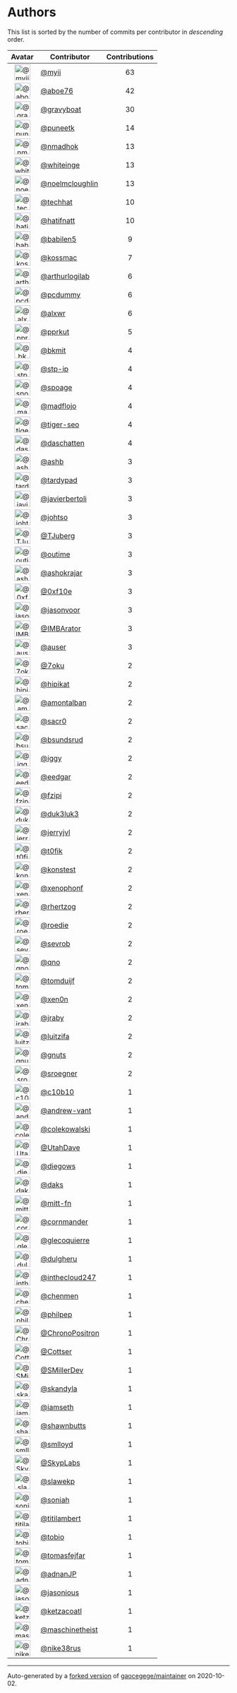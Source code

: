 # Authors

This list is sorted by the number of commits per contributor in _descending_ order.

Avatar|Contributor|Contributions
:-:|---|:-:
<img class='float-left rounded-1' src='https://avatars2.githubusercontent.com/u/10231489?v=4' width='36' height='36' alt='@myii'>|[@myii](https://github.com/myii)|63
<img class='float-left rounded-1' src='https://avatars0.githubusercontent.com/u/1800660?v=4' width='36' height='36' alt='@aboe76'>|[@aboe76](https://github.com/aboe76)|42
<img class='float-left rounded-1' src='https://avatars2.githubusercontent.com/u/1396878?v=4' width='36' height='36' alt='@gravyboat'>|[@gravyboat](https://github.com/gravyboat)|30
<img class='float-left rounded-1' src='https://avatars1.githubusercontent.com/u/528061?v=4' width='36' height='36' alt='@puneetk'>|[@puneetk](https://github.com/puneetk)|14
<img class='float-left rounded-1' src='https://avatars0.githubusercontent.com/u/3374962?v=4' width='36' height='36' alt='@nmadhok'>|[@nmadhok](https://github.com/nmadhok)|13
<img class='float-left rounded-1' src='https://avatars2.githubusercontent.com/u/91293?v=4' width='36' height='36' alt='@whiteinge'>|[@whiteinge](https://github.com/whiteinge)|13
<img class='float-left rounded-1' src='https://avatars1.githubusercontent.com/u/13322818?v=4' width='36' height='36' alt='@noelmcloughlin'>|[@noelmcloughlin](https://github.com/noelmcloughlin)|13
<img class='float-left rounded-1' src='https://avatars1.githubusercontent.com/u/287147?v=4' width='36' height='36' alt='@techhat'>|[@techhat](https://github.com/techhat)|10
<img class='float-left rounded-1' src='https://avatars2.githubusercontent.com/u/807283?v=4' width='36' height='36' alt='@hatifnatt'>|[@hatifnatt](https://github.com/hatifnatt)|10
<img class='float-left rounded-1' src='https://avatars1.githubusercontent.com/u/117961?v=4' width='36' height='36' alt='@babilen5'>|[@babilen5](https://github.com/babilen5)|9
<img class='float-left rounded-1' src='https://avatars2.githubusercontent.com/u/219284?v=4' width='36' height='36' alt='@kossmac'>|[@kossmac](https://github.com/kossmac)|7
<img class='float-left rounded-1' src='https://avatars0.githubusercontent.com/u/445200?v=4' width='36' height='36' alt='@arthurlogilab'>|[@arthurlogilab](https://github.com/arthurlogilab)|6
<img class='float-left rounded-1' src='https://avatars2.githubusercontent.com/u/358074?v=4' width='36' height='36' alt='@pcdummy'>|[@pcdummy](https://github.com/pcdummy)|6
<img class='float-left rounded-1' src='https://avatars0.githubusercontent.com/u/1920805?v=4' width='36' height='36' alt='@alxwr'>|[@alxwr](https://github.com/alxwr)|6
<img class='float-left rounded-1' src='https://avatars2.githubusercontent.com/u/56635?v=4' width='36' height='36' alt='@pprkut'>|[@pprkut](https://github.com/pprkut)|5
<img class='float-left rounded-1' src='https://avatars3.githubusercontent.com/u/1566437?v=4' width='36' height='36' alt='@bkmit'>|[@bkmit](https://github.com/bkmit)|4
<img class='float-left rounded-1' src='https://avatars2.githubusercontent.com/u/3768412?v=4' width='36' height='36' alt='@stp-ip'>|[@stp-ip](https://github.com/stp-ip)|4
<img class='float-left rounded-1' src='https://avatars1.githubusercontent.com/u/1179135?v=4' width='36' height='36' alt='@spoage'>|[@spoage](https://github.com/spoage)|4
<img class='float-left rounded-1' src='https://avatars3.githubusercontent.com/u/1731256?v=4' width='36' height='36' alt='@madflojo'>|[@madflojo](https://github.com/madflojo)|4
<img class='float-left rounded-1' src='https://avatars3.githubusercontent.com/u/398720?v=4' width='36' height='36' alt='@tiger-seo'>|[@tiger-seo](https://github.com/tiger-seo)|4
<img class='float-left rounded-1' src='https://avatars0.githubusercontent.com/u/2094680?v=4' width='36' height='36' alt='@daschatten'>|[@daschatten](https://github.com/daschatten)|4
<img class='float-left rounded-1' src='https://avatars2.githubusercontent.com/u/34150?v=4' width='36' height='36' alt='@ashb'>|[@ashb](https://github.com/ashb)|3
<img class='float-left rounded-1' src='https://avatars3.githubusercontent.com/u/6368493?v=4' width='36' height='36' alt='@tardypad'>|[@tardypad](https://github.com/tardypad)|3
<img class='float-left rounded-1' src='https://avatars2.githubusercontent.com/u/242396?v=4' width='36' height='36' alt='@javierbertoli'>|[@javierbertoli](https://github.com/javierbertoli)|3
<img class='float-left rounded-1' src='https://avatars1.githubusercontent.com/u/830800?v=4' width='36' height='36' alt='@johtso'>|[@johtso](https://github.com/johtso)|3
<img class='float-left rounded-1' src='https://avatars3.githubusercontent.com/u/566830?v=4' width='36' height='36' alt='@TJuberg'>|[@TJuberg](https://github.com/TJuberg)|3
<img class='float-left rounded-1' src='https://avatars2.githubusercontent.com/u/62993?v=4' width='36' height='36' alt='@outime'>|[@outime](https://github.com/outime)|3
<img class='float-left rounded-1' src='https://avatars2.githubusercontent.com/u/1329679?v=4' width='36' height='36' alt='@ashokrajar'>|[@ashokrajar](https://github.com/ashokrajar)|3
<img class='float-left rounded-1' src='https://avatars3.githubusercontent.com/u/6215293?v=4' width='36' height='36' alt='@0xf10e'>|[@0xf10e](https://github.com/0xf10e)|3
<img class='float-left rounded-1' src='https://avatars2.githubusercontent.com/u/10224744?v=4' width='36' height='36' alt='@jasonvoor'>|[@jasonvoor](https://github.com/jasonvoor)|3
<img class='float-left rounded-1' src='https://avatars2.githubusercontent.com/u/25098428?v=4' width='36' height='36' alt='@IMBArator'>|[@IMBArator](https://github.com/IMBArator)|3
<img class='float-left rounded-1' src='https://avatars1.githubusercontent.com/u/529?v=4' width='36' height='36' alt='@auser'>|[@auser](https://github.com/auser)|3
<img class='float-left rounded-1' src='https://avatars3.githubusercontent.com/u/8048380?v=4' width='36' height='36' alt='@7oku'>|[@7oku](https://github.com/7oku)|2
<img class='float-left rounded-1' src='https://avatars0.githubusercontent.com/u/98422?v=4' width='36' height='36' alt='@hipikat'>|[@hipikat](https://github.com/hipikat)|2
<img class='float-left rounded-1' src='https://avatars2.githubusercontent.com/u/941928?v=4' width='36' height='36' alt='@amontalban'>|[@amontalban](https://github.com/amontalban)|2
<img class='float-left rounded-1' src='https://avatars1.githubusercontent.com/u/5629480?v=4' width='36' height='36' alt='@sacr0'>|[@sacr0](https://github.com/sacr0)|2
<img class='float-left rounded-1' src='https://avatars0.githubusercontent.com/u/1497328?v=4' width='36' height='36' alt='@bsundsrud'>|[@bsundsrud](https://github.com/bsundsrud)|2
<img class='float-left rounded-1' src='https://avatars1.githubusercontent.com/u/20441?v=4' width='36' height='36' alt='@iggy'>|[@iggy](https://github.com/iggy)|2
<img class='float-left rounded-1' src='https://avatars1.githubusercontent.com/u/361167?v=4' width='36' height='36' alt='@eedgar'>|[@eedgar](https://github.com/eedgar)|2
<img class='float-left rounded-1' src='https://avatars0.githubusercontent.com/u/3012076?v=4' width='36' height='36' alt='@fzipi'>|[@fzipi](https://github.com/fzipi)|2
<img class='float-left rounded-1' src='https://avatars2.githubusercontent.com/u/611471?v=4' width='36' height='36' alt='@duk3luk3'>|[@duk3luk3](https://github.com/duk3luk3)|2
<img class='float-left rounded-1' src='https://avatars2.githubusercontent.com/u/1396356?v=4' width='36' height='36' alt='@jerryjvl'>|[@jerryjvl](https://github.com/jerryjvl)|2
<img class='float-left rounded-1' src='https://avatars0.githubusercontent.com/u/2995329?v=4' width='36' height='36' alt='@t0fik'>|[@t0fik](https://github.com/t0fik)|2
<img class='float-left rounded-1' src='https://avatars2.githubusercontent.com/u/12301397?v=4' width='36' height='36' alt='@konstest'>|[@konstest](https://github.com/konstest)|2
<img class='float-left rounded-1' src='https://avatars0.githubusercontent.com/u/7139195?v=4' width='36' height='36' alt='@xenophonf'>|[@xenophonf](https://github.com/xenophonf)|2
<img class='float-left rounded-1' src='https://avatars1.githubusercontent.com/u/1013915?v=4' width='36' height='36' alt='@rhertzog'>|[@rhertzog](https://github.com/rhertzog)|2
<img class='float-left rounded-1' src='https://avatars1.githubusercontent.com/u/1014038?v=4' width='36' height='36' alt='@roedie'>|[@roedie](https://github.com/roedie)|2
<img class='float-left rounded-1' src='https://avatars2.githubusercontent.com/u/48047858?v=4' width='36' height='36' alt='@sevrob'>|[@sevrob](https://github.com/sevrob)|2
<img class='float-left rounded-1' src='https://avatars1.githubusercontent.com/u/92530?v=4' width='36' height='36' alt='@qno'>|[@qno](https://github.com/qno)|2
<img class='float-left rounded-1' src='https://avatars0.githubusercontent.com/u/8886397?v=4' width='36' height='36' alt='@tomduijf'>|[@tomduijf](https://github.com/tomduijf)|2
<img class='float-left rounded-1' src='https://avatars2.githubusercontent.com/u/1175567?v=4' width='36' height='36' alt='@xen0n'>|[@xen0n](https://github.com/xen0n)|2
<img class='float-left rounded-1' src='https://avatars3.githubusercontent.com/u/2365261?v=4' width='36' height='36' alt='@jraby'>|[@jraby](https://github.com/jraby)|2
<img class='float-left rounded-1' src='https://avatars0.githubusercontent.com/u/8862016?v=4' width='36' height='36' alt='@luitzifa'>|[@luitzifa](https://github.com/luitzifa)|2
<img class='float-left rounded-1' src='https://avatars3.githubusercontent.com/u/4610462?v=4' width='36' height='36' alt='@gnuts'>|[@gnuts](https://github.com/gnuts)|2
<img class='float-left rounded-1' src='https://avatars0.githubusercontent.com/u/22272?v=4' width='36' height='36' alt='@sroegner'>|[@sroegner](https://github.com/sroegner)|2
<img class='float-left rounded-1' src='https://avatars3.githubusercontent.com/u/306633?v=4' width='36' height='36' alt='@c10b10'>|[@c10b10](https://github.com/c10b10)|1
<img class='float-left rounded-1' src='https://avatars2.githubusercontent.com/u/7460036?v=4' width='36' height='36' alt='@andrew-vant'>|[@andrew-vant](https://github.com/andrew-vant)|1
<img class='float-left rounded-1' src='https://avatars0.githubusercontent.com/u/320670?v=4' width='36' height='36' alt='@colekowalski'>|[@colekowalski](https://github.com/colekowalski)|1
<img class='float-left rounded-1' src='https://avatars0.githubusercontent.com/u/306240?v=4' width='36' height='36' alt='@UtahDave'>|[@UtahDave](https://github.com/UtahDave)|1
<img class='float-left rounded-1' src='https://avatars1.githubusercontent.com/u/234554?v=4' width='36' height='36' alt='@diegows'>|[@diegows](https://github.com/diegows)|1
<img class='float-left rounded-1' src='https://avatars3.githubusercontent.com/u/52996?v=4' width='36' height='36' alt='@daks'>|[@daks](https://github.com/daks)|1
<img class='float-left rounded-1' src='https://avatars1.githubusercontent.com/u/63707175?v=4' width='36' height='36' alt='@mitt-fn'>|[@mitt-fn](https://github.com/mitt-fn)|1
<img class='float-left rounded-1' src='https://avatars1.githubusercontent.com/u/129202?v=4' width='36' height='36' alt='@cornmander'>|[@cornmander](https://github.com/cornmander)|1
<img class='float-left rounded-1' src='https://avatars1.githubusercontent.com/u/47106309?v=4' width='36' height='36' alt='@glecoquierre'>|[@glecoquierre](https://github.com/glecoquierre)|1
<img class='float-left rounded-1' src='https://avatars3.githubusercontent.com/u/39297319?v=4' width='36' height='36' alt='@dulgheru'>|[@dulgheru](https://github.com/dulgheru)|1
<img class='float-left rounded-1' src='https://avatars0.githubusercontent.com/u/1683995?v=4' width='36' height='36' alt='@inthecloud247'>|[@inthecloud247](https://github.com/inthecloud247)|1
<img class='float-left rounded-1' src='https://avatars1.githubusercontent.com/u/26563851?v=4' width='36' height='36' alt='@chenmen'>|[@chenmen](https://github.com/chenmen)|1
<img class='float-left rounded-1' src='https://avatars3.githubusercontent.com/u/387511?v=4' width='36' height='36' alt='@philpep'>|[@philpep](https://github.com/philpep)|1
<img class='float-left rounded-1' src='https://avatars2.githubusercontent.com/u/347685?v=4' width='36' height='36' alt='@ChronoPositron'>|[@ChronoPositron](https://github.com/ChronoPositron)|1
<img class='float-left rounded-1' src='https://avatars2.githubusercontent.com/u/327943?v=4' width='36' height='36' alt='@Cottser'>|[@Cottser](https://github.com/Cottser)|1
<img class='float-left rounded-1' src='https://avatars0.githubusercontent.com/u/1484494?v=4' width='36' height='36' alt='@SMillerDev'>|[@SMillerDev](https://github.com/SMillerDev)|1
<img class='float-left rounded-1' src='https://avatars3.githubusercontent.com/u/5349238?v=4' width='36' height='36' alt='@skandyla'>|[@skandyla](https://github.com/skandyla)|1
<img class='float-left rounded-1' src='https://avatars1.githubusercontent.com/u/131665?v=4' width='36' height='36' alt='@iamseth'>|[@iamseth](https://github.com/iamseth)|1
<img class='float-left rounded-1' src='https://avatars1.githubusercontent.com/u/530874?v=4' width='36' height='36' alt='@shawnbutts'>|[@shawnbutts](https://github.com/shawnbutts)|1
<img class='float-left rounded-1' src='https://avatars2.githubusercontent.com/u/2377054?v=4' width='36' height='36' alt='@smlloyd'>|[@smlloyd](https://github.com/smlloyd)|1
<img class='float-left rounded-1' src='https://avatars2.githubusercontent.com/u/9932586?v=4' width='36' height='36' alt='@SkypLabs'>|[@SkypLabs](https://github.com/SkypLabs)|1
<img class='float-left rounded-1' src='https://avatars2.githubusercontent.com/u/1132799?v=4' width='36' height='36' alt='@slawekp'>|[@slawekp](https://github.com/slawekp)|1
<img class='float-left rounded-1' src='https://avatars2.githubusercontent.com/u/56102?v=4' width='36' height='36' alt='@soniah'>|[@soniah](https://github.com/soniah)|1
<img class='float-left rounded-1' src='https://avatars2.githubusercontent.com/u/47721?v=4' width='36' height='36' alt='@titilambert'>|[@titilambert](https://github.com/titilambert)|1
<img class='float-left rounded-1' src='https://avatars1.githubusercontent.com/u/444668?v=4' width='36' height='36' alt='@tobio'>|[@tobio](https://github.com/tobio)|1
<img class='float-left rounded-1' src='https://avatars0.githubusercontent.com/u/642928?v=4' width='36' height='36' alt='@tomasfejfar'>|[@tomasfejfar](https://github.com/tomasfejfar)|1
<img class='float-left rounded-1' src='https://avatars0.githubusercontent.com/u/16322427?v=4' width='36' height='36' alt='@adnanJP'>|[@adnanJP](https://github.com/adnanJP)|1
<img class='float-left rounded-1' src='https://avatars1.githubusercontent.com/u/15616818?v=4' width='36' height='36' alt='@jasonious'>|[@jasonious](https://github.com/jasonious)|1
<img class='float-left rounded-1' src='https://avatars3.githubusercontent.com/u/10122937?v=4' width='36' height='36' alt='@ketzacoatl'>|[@ketzacoatl](https://github.com/ketzacoatl)|1
<img class='float-left rounded-1' src='https://avatars0.githubusercontent.com/u/11669303?v=4' width='36' height='36' alt='@maschinetheist'>|[@maschinetheist](https://github.com/maschinetheist)|1
<img class='float-left rounded-1' src='https://avatars2.githubusercontent.com/u/8436451?v=4' width='36' height='36' alt='@nike38rus'>|[@nike38rus](https://github.com/nike38rus)|1

---

Auto-generated by a [forked version](https://github.com/myii/maintainer) of [gaocegege/maintainer](https://github.com/gaocegege/maintainer) on 2020-10-02.
